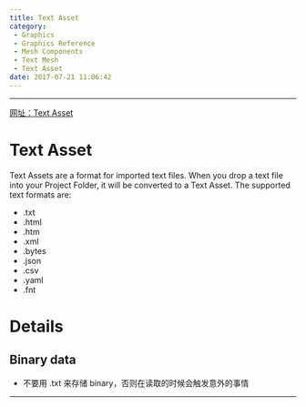 ```yaml
---
title: Text Asset
category:
 - Graphics
 - Graphics Reference
 - Mesh Components
 - Text Mesh
 - Text Asset
date: 2017-07-21 11:06:42
---
```


___

[网址：Text Asset](https://docs.unity3d.com/Manual/class-TextAsset.html)

# Text Asset
Text Assets are a format for imported text files. When you drop a text file into your Project Folder, it will be converted to a Text Asset. The supported text formats are:
- .txt
- .html
- .htm
- .xml
- .bytes
- .json
- .csv
- .yaml
- .fnt

# Details
## Binary data
- 不要用 .txt 来存储 binary，否则在读取的时候会触发意外的事情

___